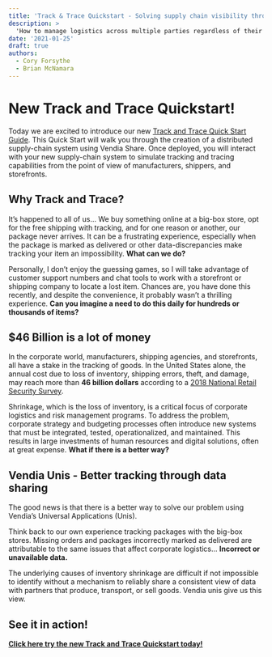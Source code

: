 ```yaml
---
title: 'Track & Trace Quickstart - Solving supply chain visibility through data sharing'
description: > 
  'How to manage logistics across multiple parties regardless of their location and technology stack; forming the foundation of a real-world risk-management focused supply chain system.'
date: '2021-01-25'
draft: true
authors:
  - Cory Forsythe
  - Brian McNamara
---
```


# New Track and Trace Quickstart!

Today we are excited to introduce our new [Track and Trace Quick Start Guide](https://vendia.net/docs/share/quickstart/track-and-trace).  This Quick Start will walk you through the creation of a distributed supply-chain system using Vendia Share.  Once deployed, you will interact with your new supply-chain system to simulate tracking and tracing capabilities from the point of view of manufacturers, shippers, and storefronts. 

## Why Track and Trace?

It’s happened to all of us… We buy something online at a big-box store, opt for the free shipping with tracking, and for one reason or another, our package never arrives. It can be a frustrating experience, especially when the package is marked as delivered or other data-discrepancies make tracking your item an impossibility. **What can we do?**

Personally, I don’t enjoy the guessing games, so I will take advantage of customer support numbers and chat tools to work with a storefront or shipping company to locate a lost item.  Chances are, you have done this recently, and despite the convenience, it probably wasn’t a thrilling experience.  **Can you imagine a need to do this daily for hundreds or thousands of items?**

## $46 Billion is a lot of money  

In the corporate world, manufacturers, shipping agencies, and storefronts, all have a stake in the tracking of goods.  In the United States alone, the annual cost due to loss of inventory, shipping errors, theft, and damage, may reach more than **46 billion dollars** according to a [2018 National Retail Security Survey](https://cdn.nrf.com/sites/default/files/2018-10/NRF-NRSS-Industry-Research-Survey-2018.pdf).

Shrinkage, which is the loss of inventory, is a critical focus of corporate logistics and risk management programs. To address the problem, corporate strategy and budgeting processes often introduce new systems that must be integrated, tested, operationalized, and maintained.  This results in large investments of human resources and digital solutions, often at great expense.  **What if there is a better way?**

## Vendia Unis - Better tracking through data sharing  

The good news is that there is a better way to solve our problem using Vendia’s Universal Applications (Unis). 

Think back to our own experience tracking packages with the big-box stores.  Missing orders and packages incorrectly marked as delivered are attributable to the same issues that affect corporate logistics… **Incorrect or unavailable data.**

The underlying causes of inventory shrinkage are difficult if not impossible to identify without a mechanism to reliably share a consistent view of data with partners that produce, transport, or sell goods.  Vendia unis give us this view.

## See it in action!  

**[Click here try the new Track and Trace Quickstart today!](https://vendia.net/docs/share/quickstart/track-and-trace)**
